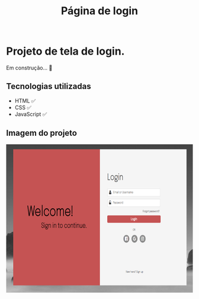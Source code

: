 <h1 align="center">Página de login</h1>

<br>

<h1>Projeto de tela de login.</h1>
<p>Em construção... 🚀</p>

<h2> Tecnologias utilizadas </h2>
<ul>
    <li> HTML ✅</li>
    <li> CSS ✅</li>
    <li> JavaScript ✅</li>
</ul>

<h2> Imagem do projeto </h2>
<img src="./login.png"style="height: 400px">